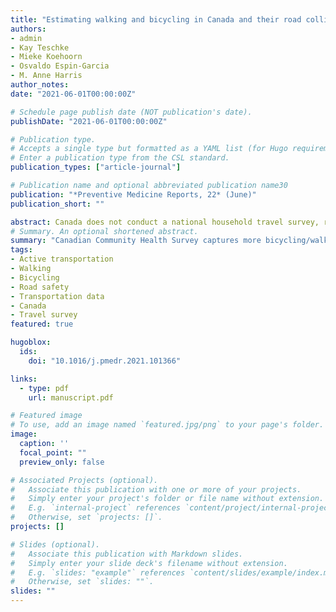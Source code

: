 ```yaml
---
title: "Estimating walking and bicycling in Canada and their road collision fatality risks: The need for a national household travel survey"
authors:
- admin
- Kay Teschke
- Mieke Koehoorn
- Osvaldo Espin-Garcia
- M. Anne Harris
author_notes:
date: "2021-06-01T00:00:00Z"

# Schedule page publish date (NOT publication's date).
publishDate: "2021-06-01T00:00:00Z"

# Publication type.
# Accepts a single type but formatted as a YAML list (for Hugo requirements).
# Enter a publication type from the CSL standard.
publication_types: ["article-journal"]

# Publication name and optional abbreviated publication name30
publication: "*Preventive Medicine Reports, 22* (June)"
publication_short: ""

abstract: Canada does not conduct a national household travel survey, resulting in a data gap on walking and bicycling. These data are key to surveillance of physical activity and health, as well as in epidemiological injury risk calculations. This study explored the use of available national data sources, the Canadian census and the Canadian Community Health Survey (CCHS), to tally walking and bicycling and examine trends in fatality risk. Estimates of the percentage and number of Canadians walking or bicycling to work were calculated for 1996–2016 using the census. The CCHS was used to estimate the number and proportion of Canadians walking or bicycling for leisure (2000–2014) and to work or school (2008–2014). We combine these data with National Collision Database data on the number of pedestrian and bicyclist fatalities (1999–2017) and compare trends in fatality risk over time using each dataset. Across all data sources, walking was more common among women, while bicycling was more common among men. Men were at higher fatality risk than women. These results should be interpreted with caution given limitations this study identifies in census and CCHS data, including narrow definitions for bicycling behaviour, lack of detail regarding amount of use, and inconsistency of questions asked over time. A national household travel survey should be a priority for public health purposes in Canada.
# Summary. An optional shortened abstract.
summary: "Canadian Community Health Survey captures more bicycling/walking than the census. Across data sources, walking more common among women than men. Men had higher risk of a fatality than women for bicycling and walking. Both data sources have key limitations for measuring bicycling and walking. Implementing a national household travel survey should be a priority in Canada."
tags:
- Active transportation
- Walking
- Bicycling
- Road safety
- Transportation data
- Canada
- Travel survey
featured: true

hugoblox:
  ids:
    doi: "10.1016/j.pmedr.2021.101366"

links:
  - type: pdf
    url: manuscript.pdf

# Featured image
# To use, add an image named `featured.jpg/png` to your page's folder. 
image:
  caption: ''
  focal_point: ""
  preview_only: false

# Associated Projects (optional).
#   Associate this publication with one or more of your projects.
#   Simply enter your project's folder or file name without extension.
#   E.g. `internal-project` references `content/project/internal-project/index.md`.
#   Otherwise, set `projects: []`.
projects: []

# Slides (optional).
#   Associate this publication with Markdown slides.
#   Simply enter your slide deck's filename without extension.
#   E.g. `slides: "example"` references `content/slides/example/index.md`.
#   Otherwise, set `slides: ""`.
slides: ""
---
```


